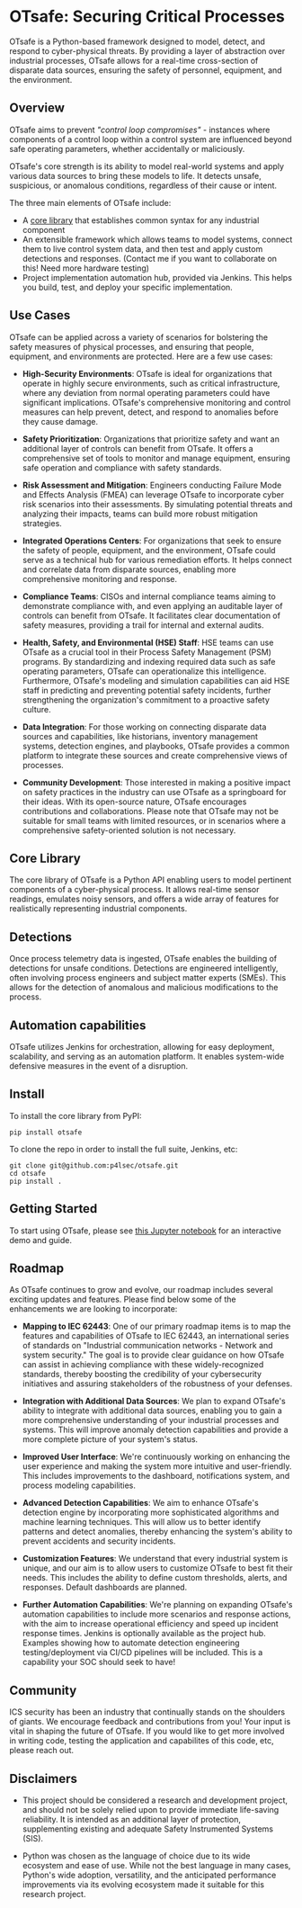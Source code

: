 # OTsafe: Securing Critical Processes

OTsafe is a Python-based framework designed to model, detect, and respond to cyber-physical threats. By providing a layer of abstraction over industrial processes, OTsafe allows for a real-time cross-section of disparate data sources, ensuring the safety of personnel, equipment, and the environment.

## Overview

OTsafe aims to prevent *"control loop compromises"* - instances where components of a control loop within a control system are influenced beyond safe operating parameters, whether accidentally or maliciously.

OTsafe's core strength is its ability to model real-world systems and apply various data sources to bring these models to life. It detects unsafe, suspicious, or anomalous conditions, regardless of their cause or intent.

The three main elements of OTsafe include:

- A [core library](#core-library) that establishes common syntax for any industrial component
- An extensible framework which allows teams to model systems, connect them to live control system data, and then test and apply custom detections and responses. (Contact me if you want to collaborate on this! Need more hardware testing)
- Project implementation automation hub, provided via Jenkins. This helps you build, test, and deploy your specific implementation. 

## Use Cases

OTsafe can be applied across a variety of scenarios for bolstering the safety measures of physical processes, and ensuring that people, equipment, and environments are protected. Here are a few use cases:

- **High-Security Environments**: OTsafe is ideal for organizations that operate in highly secure environments, such as critical infrastructure, where any deviation from normal operating parameters could have significant implications. OTsafe's comprehensive monitoring and control measures can help prevent, detect, and respond to anomalies before they cause damage.

- **Safety Prioritization**: Organizations that prioritize safety and want an additional layer of controls can benefit from OTsafe. It offers a comprehensive set of tools to monitor and manage equipment, ensuring safe operation and compliance with safety standards.

- **Risk Assessment and Mitigation**: Engineers conducting Failure Mode and Effects Analysis (FMEA) can leverage OTsafe to incorporate cyber risk scenarios into their assessments. By simulating potential threats and analyzing their impacts, teams can build more robust mitigation strategies.

- **Integrated Operations Centers**: For organizations that seek to ensure the safety of people, equipment, and the environment, OTsafe could serve as a technical hub for various remediation efforts. It helps connect and correlate data from disparate sources, enabling more comprehensive monitoring and response.

- **Compliance Teams**: CISOs and internal compliance teams aiming to demonstrate compliance with, and even applying an auditable layer of controls can benefit from OTsafe. It facilitates clear documentation of safety measures, providing a trail for internal and external audits.

- **Health, Safety, and Environmental (HSE) Staff**: HSE teams can use OTsafe as a crucial tool in their Process Safety Management (PSM) programs. By standardizing and indexing required data such as safe operating parameters, OTsafe can operationalize this intelligence. Furthermore, OTsafe's modeling and simulation capabilities can aid HSE staff in predicting and preventing potential safety incidents, further strengthening the organization's commitment to a proactive safety culture.

- **Data Integration**: For those working on connecting disparate data sources and capabilities, like historians, inventory management systems, detection engines, and playbooks, OTsafe provides a common platform to integrate these sources and create comprehensive views of processes.

- **Community Development**: Those interested in making a positive impact on safety practices in the industry can use OTsafe as a springboard for their ideas. With its open-source nature, OTsafe encourages contributions and collaborations.
Please note that OTsafe may not be suitable for small teams with limited resources, or in scenarios where a comprehensive safety-oriented solution is not necessary.

## Core Library

The core library of OTsafe is a Python API enabling users to model pertinent components of a cyber-physical process. It allows real-time sensor readings, emulates noisy sensors, and offers a wide array of features for realistically representing industrial components.

## Detections

Once process telemetry data is ingested, OTsafe enables the building of detections for unsafe conditions. Detections are engineered intelligently, often involving process engineers and subject matter experts (SMEs). This allows for the detection of anomalous and malicious modifications to the process.

## Automation capabilities

OTsafe utilizes Jenkins for orchestration, allowing for easy deployment, scalability, and serving as an automation platform. It enables system-wide defensive measures in the event of a disruption.

## Install

To install the core library from PyPI:

```
pip install otsafe
```

To clone the repo in order to install the full suite, Jenkins, etc:

```
git clone git@github.com:p4lsec/otsafe.git
cd otsafe
pip install .
```

## Getting Started

To start using OTsafe, please see [this Jupyter notebook](otsafe/demo/demo.ipynb) for an interactive demo and guide. 

## Roadmap

As OTsafe continues to grow and evolve, our roadmap includes several exciting updates and features. Please find below some of the enhancements we are looking to incorporate:

- **Mapping to IEC 62443**: One of our primary roadmap items is to map the features and capabilities of OTsafe to IEC 62443, an international series of standards on "Industrial communication networks - Network and system security." The goal is to provide clear guidance on how OTsafe can assist in achieving compliance with these widely-recognized standards, thereby boosting the credibility of your cybersecurity initiatives and assuring stakeholders of the robustness of your defenses.

- **Integration with Additional Data Sources**: We plan to expand OTsafe's ability to integrate with additional data sources, enabling you to gain a more comprehensive understanding of your industrial processes and systems. This will improve anomaly detection capabilities and provide a more complete picture of your system's status.

- **Improved User Interface**: We're continuously working on enhancing the user experience and making the system more intuitive and user-friendly. This includes improvements to the dashboard, notifications system, and process modeling capabilities.

- **Advanced Detection Capabilities**: We aim to enhance OTsafe's detection engine by incorporating more sophisticated algorithms and machine learning techniques. This will allow us to better identify patterns and detect anomalies, thereby enhancing the system's ability to prevent accidents and security incidents.

- **Customization Features**: We understand that every industrial system is unique, and our aim is to allow users to customize OTsafe to best fit their needs. This includes the ability to define custom thresholds, alerts, and responses. Default dashboards are planned. 

- **Further Automation Capabilities**: We're planning on expanding OTsafe's automation capabilities to include more scenarios and response actions, with the aim to increase operational efficiency and speed up incident response times. Jenkins is optionally available as the project hub. Examples showing how to automate detection engineering testing/deployment via CI/CD pipelines will be included. This is a capability your SOC should seek to have! 

## Community

ICS security has been an industry that continually stands on the shoulders of giants. We encourage feedback and contributions from you! Your input is vital in shaping the future of OTsafe. If you would like to get more involved in writing code, testing the application and capabilites of this code, etc, please reach out. 

## Disclaimers

- This project should be considered a research and development project, and should not be solely relied upon to provide immediate life-saving reliability. It is intended as an additional layer of protection, supplementing existing and adequate Safety Instrumented Systems (SIS).

- Python was chosen as the language of choice due to its wide ecosystem and ease of use. While not the best language in many cases, Python's wide adoption, versatility, and the anticipated performance improvements via its evolving ecosystem made it suitable for this research project. 